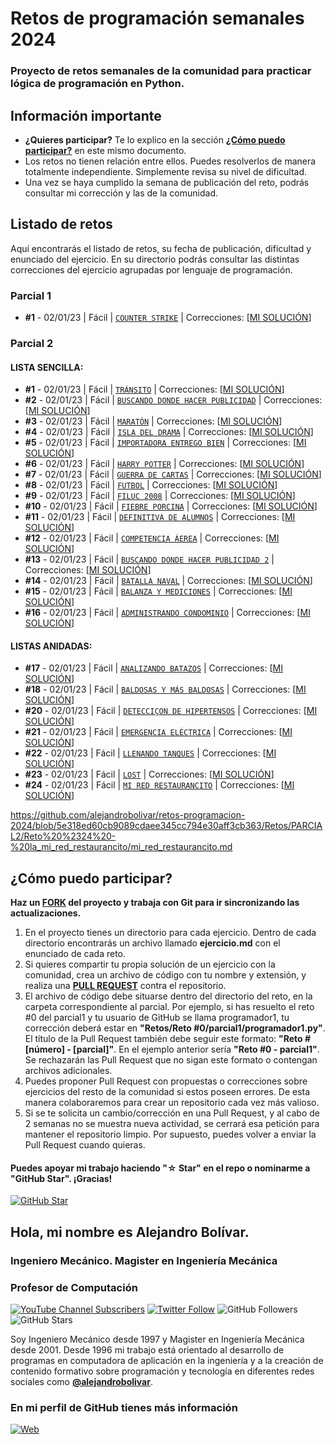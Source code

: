

# Retos de programación semanales 2024
### Proyecto de retos semanales de la comunidad para practicar lógica de programación en Python.

## Información importante

* **¿Quieres participar?** Te lo explico en la sección **[¿Cómo puedo participar?](https://github.com/alejandrobolivar/CompuI-2-2023/blob/main/retos-programacion-2024#c%C3%B3mo-puedo-participar)** en este mismo documento.
* Los retos no tienen relación entre ellos. Puedes resolverlos de manera totalmente independiente. Simplemente revisa su nivel de dificultad.
* Una vez se haya cumplido la semana de publicación del reto, podrás consultar mi corrección y las de la comunidad.

## Listado de retos

Aquí encontrarás el listado de retos, su fecha de publicación, dificultad y enunciado del ejercicio. En su directorio podrás consultar las distintas correcciones del ejercicio agrupadas por lenguaje de programación.

### Parcial 1
* **#1** - 02/01/23 | Fácil | [`COUNTER STRIKE`](./Retos/PARCIAL1/Reto%20%2301%20-%20COUNTER%20STRIKE%20%5BF%C3%A1cil%5D/counter_strike.md) | Correcciones: [[MI SOLUCIÓN](./Retos/PARCIAL1/Reto%20%2301%20-%20COUNTER%20STRIKE%20%5BF%C3%A1cil%5D/ingalejandrobolivar.py)]

### Parcial 2
#### LISTA SENCILLA:
* **#1** - 02/01/23 | Fácil | [`TRÁNSITO`](./Retos/PARCIAL2/Reto%20%2301%20-%20ls_transito/transito.md) | Correcciones: [[MI SOLUCIÓN](./Retos/PARCIAL2/Reto%20%2301%20-%20ls_transito/tr%C3%A1nsito.py)]
* **#2** - 02/01/23 | Fácil | [`BUSCANDO DONDE HACER PUBLICIDAD`](./Retos/PARCIAL2/Reto%20%2302%20-%20ls_redes/redes.md) | Correcciones: [[MI SOLUCIÓN](./Retos/PARCIAL2/Reto%20%2302%20-%20ls_redes/redes.py)]
* **#3** - 02/01/23 | Fácil | [`MARATÓN`](./Retos/PARCIAL2/Reto%20%2303%20-%20ls_maraton/maraton.md) | Correcciones: [[MI SOLUCIÓN](./Retos/PARCIAL2/Reto%20%2303%20-%20ls_maraton/maraton.py)]
* **#4** - 02/01/23 | Fácil | [`ISLA DEL DRAMA`](./Retos/PARCIAL2/Reto%20%2304%20-%20ls_isla_del_drama/isla%20del%20drama.md) | Correcciones: [[MI SOLUCIÓN](./Retos/PARCIAL2/Reto%20%2304%20-%20ls_isla_del_drama/isla%20del%20drama.py)]
* **#5** - 02/01/23 | Fácil | [`IMPORTADORA ENTREGO BIEN`](./Retos/PARCIAL2/Reto%20%2305%20-%20ls_importadora_entrego_bien/importadora_entrego_bien.md) | Correcciones: [[MI SOLUCIÓN](./Retos/PARCIAL2/Reto%20%2305%20-%20ls_importadora_entrego_bien/importadora_entrego_bien.py)]
* **#6** - 02/01/23 | Fácil | [`HARRY POTTER`](./Retos/PARCIAL2/Reto%20%2306%20-%20ls_harry_potter/harry_potter.md) | Correcciones: [[MI SOLUCIÓN](./Retos/PARCIAL2/Reto%20%2306%20-%20ls_harry_potter/harry_potter.py)]
* **#7** - 02/01/23 | Fácil | [`GUERRA DE CARTAS`](./Retos/PARCIAL2/Reto%20%2307%20-%20ls_guerra_de_cartas/guerra_de_cartas.md) | Correcciones: [[MI SOLUCIÓN](./Retos/PARCIAL2/Reto%20%2307%20-%20ls_guerra_de_cartas/guerra_de_cartas.py)]
* **#8** - 02/01/23 | Fácil | [`FUTBOL`](./Retos/PARCIAL2/Reto%20%2308%20-%20ls_futbol/futbol.md) | Correcciones: [[MI SOLUCIÓN](./Retos/PARCIAL2/Reto%20%2308%20-%20ls_futbol/futbol.py)]
* **#9** - 02/01/23 | Fácil | [`FILUC 2008`](./Retos/PARCIAL2/Reto%20%2309%20-%20ls_filuc2008/filuc2008.md) | Correcciones: [[MI SOLUCIÓN](./Retos/PARCIAL2/Reto%20%2309%20-%20ls_filuc2008/filuc2008.py)]
* **#10** - 02/01/23 | Fácil | [`FIEBRE PORCINA`](./Retos/PARCIAL2/Reto%20%2310%20-%20ls_fiebre_porcina/fiebre_porcina.md) | Correcciones: [[MI SOLUCIÓN](./Retos/PARCIAL2/Reto%20%2310%20-%20ls_fiebre_porcina/fiebre_porcina.py)]
* **#11** - 02/01/23 | Fácil | [`DEFINITIVA DE ALUMNOS`](./Retos/PARCIAL2/Reto%20%2311%20-%20ls_definitiva_alumnos/definitiva_alumnos.md) | Correcciones: [[MI SOLUCIÓN](./Retos/PARCIAL2/Reto%20%2311%20-%20ls_definitiva_alumnos/definitiva_alumnos.py)]
* **#12** - 02/01/23 | Fácil | [`COMPETENCIA ÁEREA`](./Retos/PARCIAL2/Reto%20%2312%20-%20ls_competencia_aerea/competencia_aerea.md) | Correcciones: [[MI SOLUCIÓN](./Retos/PARCIAL2/Reto%20%2312%20-%20ls_competencia_aerea/competencia_aerea.py)]
* **#13** - 02/01/23 | Fácil | [`BUSCANDO DONDE HACER PUBLICIDAD 2`](./Retos/PARCIAL2/Reto%20%2313%20-%20ls_Buscando_donde_hacer_publicidad/Buscando%20donde%20hacer%20publicidad.md) | Correcciones: [[MI SOLUCIÓN](./Retos/PARCIAL2/Reto%20%2313%20-%20ls_Buscando_donde_hacer_publicidad/Buscando%20donde%20hacer%20publicidad.py)]
* **#14** - 02/01/23 | Fácil | [`BATALLA NAVAL`](./Retos/PARCIAL2/Reto%20%2314%20-%20ls_batalla_naval/batalla%20naval.md) | Correcciones: [[MI SOLUCIÓN](./Retos/PARCIAL2/Reto%20%2314%20-%20ls_batalla_naval/batalla%20naval.py)]
* **#15** - 02/01/23 | Fácil | [`BALANZA Y MEDICIONES`](./Retos/PARCIAL2/Reto%20%2315%20-%20ls_balanza%20y%20mediciones/balanza%20y%20mediciones.md) | Correcciones: [[MI SOLUCIÓN](./Retos/PARCIAL2/Reto%20%2315%20-%20ls_balanza%20y%20mediciones/balanza%20y%20mediciones.py)]
* **#16** - 02/01/23 | Fácil | [`ADMINISTRANDO CONDOMINIO`](./Retos/PARCIAL2/Reto%20%2316%20-%20ls_administrando_condominio/administrando_condominio.md) | Correcciones: [[MI SOLUCIÓN](./Retos/PARCIAL2/Reto%20%2316%20-%20ls_administrando_condominio/administrando_condominio.py)]

#### LISTAS ANIDADAS:

* **#17** - 02/01/23 | Fácil | [`ANALIZANDO BATAZOS`](./Retos/PARCIAL2/Reto%20%2317%20-%20la_analizando_batazos/analizando_batazos.md) | Correcciones: [[MI SOLUCIÓN](./Retos/PARCIAL2/Reto%20%2317%20-%20la_analizando_batazos/analizando_batazos.py)]
* **#18** - 02/01/23 | Fácil | [`BALDOSAS Y MÁS BALDOSAS`](./Retos/PARCIAL2/Reto%20%2318%20-%20la_baldosas_y_mas_baldosas/baldosas_y_mas_baldosas.md) | Correcciones: [[MI SOLUCIÓN](./Retos/PARCIAL2/Reto%20%2318%20-%20la_baldosas_y_mas_baldosas/baldosas_y_mas_baldosas.py)]
* **#20** - 02/01/23 | Fácil | [`DETECCIÇON DE HIPERTENSOS`](./Retos/PARCIAL2/Reto%20%2320%20-%20la_deteccion_de_hipertensos/deteccion_de_hipertensos.md) | Correcciones: [[MI SOLUCIÓN](./Retos/PARCIAL2/Reto%20%2320%20-%20la_deteccion_de_hipertensos/deteccion_de_hipertensos.py)]
* **#21** - 02/01/23 | Fácil | [`EMERGENCIA ELÉCTRICA`](./Retos/PARCIAL2/Reto%20%2321%20-%20la_emergencia_electrica/emergencia_electrica.md) | Correcciones: [[MI SOLUCIÓN](./Retos/PARCIAL2/Reto%20%2321%20-%20la_emergencia_electrica/emergencia_electrica.py)]
* **#22** - 02/01/23 | Fácil | [`LLENANDO TANQUES`](./Retos/PARCIAL2/Reto%20%2322%20-%20la_llenando_tanques/llenando_tanques.md) | Correcciones: [[MI SOLUCIÓN](./Retos/PARCIAL2/Reto%20%2322%20-%20la_llenando_tanques/llenando_tanques.py)]
* **#23** - 02/01/23 | Fácil | [`LOST`](./Retos/PARCIAL2/Reto%20%2323%20-%20la_lost/lost.md) | Correcciones: [[MI SOLUCIÓN](./Retos/PARCIAL2/Reto%20%2323%20-%20la_lost/lost.py)]
* **#24** - 02/01/23 | Fácil | [`MI RED RESTAURANCITO`](./Retos/PARCIAL2/Reto%20%2324%20-%20la_mi_red_restaurancito/mi_red_restaurancito.md) | Correcciones: [[MI SOLUCIÓN](./Retos/PARCIAL2/Reto%20%2324%20-%20la_mi_red_restaurancito/mi_red_restaurancito.py)]





https://github.com/alejandrobolivar/retos-programacion-2024/blob/5e318ed60cb9089cdaee345cc794e30aff3cb363/Retos/PARCIAL2/Reto%20%2324%20-%20la_mi_red_restaurancito/mi_red_restaurancito.md

## ¿Cómo puedo participar?

**Haz un [FORK](https://github.com/alejandrobolivar/retos-programacion-2024/fork) del proyecto y trabaja con Git para ir sincronizando las actualizaciones.**

1. En el proyecto tienes un directorio para cada ejercicio. Dentro de cada directorio encontrarás un archivo llamado **ejercicio.md** con el enunciado de cada reto.
2. Si quieres compartir tu propia solución de un ejercicio con la comunidad, crea un archivo de código con tu nombre y extensión, y realiza una [**PULL REQUEST**](https://docs.github.com/es/pull-requests/collaborating-with-pull-requests/proposing-changes-to-your-work-with-pull-requests/creating-a-pull-request) contra el repositorio.
3. El archivo de código debe situarse dentro del directorio del reto, en la carpeta correspondiente al parcial. Por ejemplo, si has resuelto el reto #0 del parcial1 y tu usuario de GitHub se llama programador1, tu corrección deberá estar en **"Retos/Reto #0/parcial1/programador1.py"**. El título de la Pull Request también debe seguir este formato: **"Reto #[número] - [parcial]"**. En el ejemplo anterior sería **"Reto #0 - parcial1"**. Se rechazarán las Pull Request que no sigan este formato o contengan archivos adicionales.
4. Puedes proponer Pull Request con propuestas o correcciones sobre ejercicios del resto de la comunidad si estos poseen errores. De esta manera colaboraremos para crear un repositorio cada vez más valioso.
5. Si se te solicita un cambio/corrección en una Pull Request, y al cabo de 2 semanas no se muestra nueva actividad, se cerrará esa petición para mantener el repositorio limpio. Por supuesto, puedes volver a enviar la Pull Request cuando quieras.

#### Puedes apoyar mi trabajo haciendo "☆ Star" en el repo o nominarme a "GitHub Star". ¡Gracias!

[![GitHub Star](https://img.shields.io/badge/GitHub-Nominar_a_star-yellow?style=for-the-badge&logo=github&logoColor=white&labelColor=101010)](https://stars.github.com/nominate/)

##  Hola, mi nombre es Alejandro Bolívar.
### Ingeniero Mecánico. Magister en Ingeniería Mecánica
### Profesor de Computación

[![YouTube Channel Subscribers](https://img.shields.io/youtube/channel/subscribers/UC9Vrcs-PhJh9sguq-8R7x1g?style=social)](https://youtube.com/@alejandrobolivar6984?sub_confirmation=1)
[![Twitter Follow](https://img.shields.io/twitter/follow/profealejandrob?style=social)](https://twitter.com/profealejandrob)
![GitHub Followers](https://img.shields.io/github/followers/alejandrobolivar?style=social)
![GitHub Stars](https://img.shields.io/github/stars/alejandrobolivar?style=social)

Soy Ingeniero Mecánico desde 1997 y Magister en Ingeniería Mecánica desde 2001. Desde 1996 mi trabajo está orientado al desarrollo de programas en computadora de aplicación en la ingeniería y a la creación de contenido formativo sobre programación y tecnología en diferentes redes sociales como **[@alejandrobolivar](https://alejandrobolivar.github.io/home/)**.

### En mi perfil de GitHub tienes más información

[![Web](https://img.shields.io/badge/GitHub-alejandrobolivar-14a1f0?style=for-the-badge&logo=github&logoColor=white&labelColor=101010)](https://github.com/alejandrobolivar)

